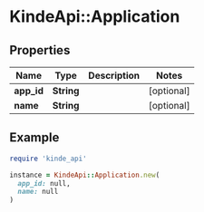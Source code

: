 # KindeApi::Application

## Properties

| Name | Type | Description | Notes |
| ---- | ---- | ----------- | ----- |
| **app_id** | **String** |  | [optional] |
| **name** | **String** |  | [optional] |

## Example

```ruby
require 'kinde_api'

instance = KindeApi::Application.new(
  app_id: null,
  name: null
)
```

